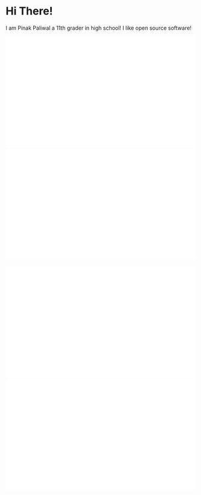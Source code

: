 # Hi There!
I am Pinak Paliwal a 11th grader in high school!
I like open source software!

![My Stats!](https://raw.githubusercontent.com/pythoncrazy/github-stats/master/generated/overview.svg#gh-dark-mode-only)
![My Stats!](https://raw.githubusercontent.com/pythoncrazy/github-stats/master/generated/overview.svg#gh-light-mode-only)

![My languages!](https://raw.githubusercontent.com/pythoncrazy/github-stats/master/generated/languages.svg#gh-dark-mode-only)
![My languages!](https://raw.githubusercontent.com/pythoncrazy/github-stats/master/generated/languages.svg#gh-light-mode-only)
